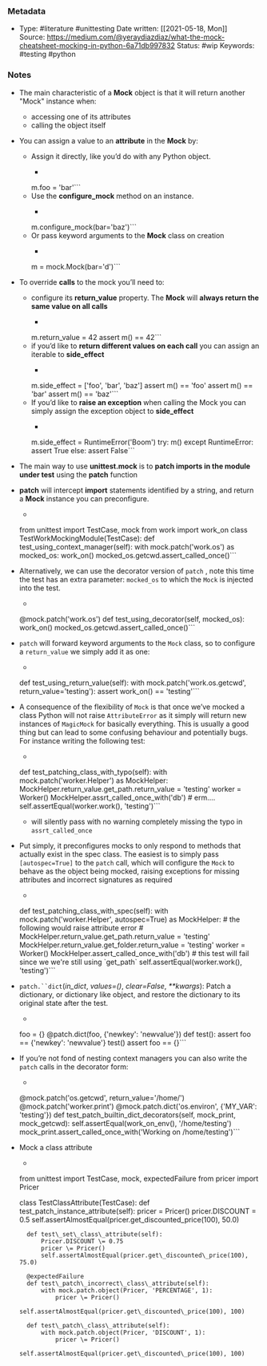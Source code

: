 ### Metadata

-  Type: #literature #unittesting
    Date written: [[2021-05-18, Mon]]  
    Source:  https://medium.com/@yeraydiazdiaz/what-the-mock-cheatsheet-mocking-in-python-6a71db997832
    Status: #wip 
    Keywords:  #testing #python 
	
### Notes
- The main characteristic of a **Mock** object is that it will return another "Mock" instance when:
	- accessing one of its attributes
	- calling the object itself

-  You can assign a value to an **attribute** in the **Mock** by:
	-   Assign it directly, like you’d do with any Python object.
		-   ```python
		m.foo = 'bar'```
	-   Use the **configure_mock** method on an instance.
		-   ```python
		m.configure_mock(bar='baz')```
	-   Or pass keyword arguments to the **Mock** class on creation
		-   ```python
		m = mock.Mock(bar='d')```

- To override **calls** to the mock you’ll need to:
	- configure its **return_value** property. The **Mock** will **always return the same value on all calls**
		- ```python
		m.return_value = 42
		assert m() == 42```
	- if you’d like to **return different values on each call** you can assign an iterable to **side_effect**
		- ```python
		m.side_effect = ['foo', 'bar', 'baz']
		assert m() == 'foo'
		assert m() == 'bar'
		assert m() == 'baz'```
	- If you’d like to **raise an exception** when calling the Mock you can simply assign the exception object to **side_effect**
		- ```python
		m.side\_effect \= RuntimeError('Boom')
		try:
			m()
		except RuntimeError:
			assert True
		else:
			assert False```

- The main way to use **unittest.mock** is to **patch imports in the module under test** using the **patch** function

- **patch** will intercept  **import** statements identified by a string, and return a **Mock** instance you can preconfigure.
	- ```python
	from unittest import TestCase, mock
	from work import work_on
	class TestWorkMockingModule(TestCase):
		def test_using_context_manager(self):
			with mock.patch('work.os') as mocked_os:
				work_on()
				mocked_os.getcwd.assert_called_once()```

- Alternatively, we can use the decorator version of `patch` , note this time the test has an extra parameter: `mocked_os` to which the `Mock` is injected into the test.
	- ```python
	@mock.patch('work.os')
	def test\_using\_decorator(self, mocked\_os):
		work\_on()
		mocked\_os.getcwd.assert\_called\_once()```
	
- `patch` will forward keyword arguments to the `Mock` class, so to configure a `return_value` we simply add it as one:
	- ```python
	def test\_using\_return\_value(self):
		with mock.patch('work.os.getcwd', return\_value\='testing'):
			assert work\_on() \== 'testing'```

- A consequence of the flexibility of `Mock` is that once we’ve mocked a class Python will not raise `AttributeError` as it simply will return new instances of `MagicMock` for basically everything. This is usually a good thing but can lead to some confusing behaviour and potentially bugs. For instance writing the following test:
	- ```python
	def test\_patching\_class\_with\_typo(self):
		with mock.patch('worker.Helper') as MockHelper:
			MockHelper.return\_value.get\_path.return\_value \= 'testing'
			worker \= Worker()
			MockHelper.assrt\_called\_once\_with('db') \# erm....
			self.assertEqual(worker.work(), 'testing')```
	- will silently pass with no warning completely missing the typo in `assrt_called_once`
- Put simply, it preconfigures mocks to only respond to methods that actually exist in the spec class. The easiest is to simply pass `[autospec=True]` to the `patch` call, which will configure the `Mock` to behave as the object being mocked, raising exceptions for missing attributes and incorrect signatures as required
	- ```python
	def test\_patching\_class\_with\_spec(self):
		with mock.patch('worker.Helper', autospec\=True) as MockHelper:
			\# the following would raise attribute error
			\# MockHelper.return\_value.get\_path.return\_value = 'testing'
			MockHelper.return\_value.get\_folder.return\_value \= 'testing'
			worker \= Worker()
			MockHelper.assert\_called\_once\_with('db')
			\# this test will fail since we we're still using \`get\_path\`
			self.assertEqual(worker.work(), 'testing')```

- `patch.``dict`(_in\_dict_, _values=()_, _clear=False_, _\*\*kwargs_): Patch a dictionary, or dictionary like object, and restore the dictionary to its original state after the test.
	- ```python
	foo \= {}
	@patch.dict(foo, {'newkey': 'newvalue'})
	def test():
		assert foo \== {'newkey': 'newvalue'}
	test()
	assert foo \== {}```
- If you’re not fond of nesting context managers you can also write the `patch` calls in the decorator form:
	- ```python
	@mock.patch('os.getcwd', return\_value\='/home/')
	@mock.patch('worker.print')
	@mock.patch.dict('os.environ', {'MY\_VAR': 'testing'})
	def test\_patch\_builtin\_dict\_decorators(self, mock\_print, mock\_getcwd):
		self.assertEqual(work\_on\_env(), '/home/testing')
		mock\_print.assert\_called\_once\_with('Working on /home/testing')```
- Mock a class attribute
	- ```python
	from unittest import TestCase, mock, expectedFailure
	from pricer import Pricer
	
	class TestClassAttribute(TestCase):
		def test\_patch\_instance\_attribute(self):
			pricer \= Pricer()
			pricer.DISCOUNT \= 0.5
			self.assertAlmostEqual(pricer.get\_discounted\_price(100), 50.0)
		
		def test\_set\_class\_attribute(self):
			Pricer.DISCOUNT \= 0.75
			pricer \= Pricer()
			self.assertAlmostEqual(pricer.get\_discounted\_price(100), 75.0)
		
		@expectedFailure
		def test\_patch\_incorrect\_class\_attribute(self):
			with mock.patch.object(Pricer, 'PERCENTAGE', 1):
				pricer \= Pricer()
				self.assertAlmostEqual(pricer.get\_discounted\_price(100), 100)
		
		def test\_patch\_class\_attribute(self):
			with mock.patch.object(Pricer, 'DISCOUNT', 1):
				pricer \= Pricer()
				self.assertAlmostEqual(pricer.get\_discounted\_price(100), 100)
